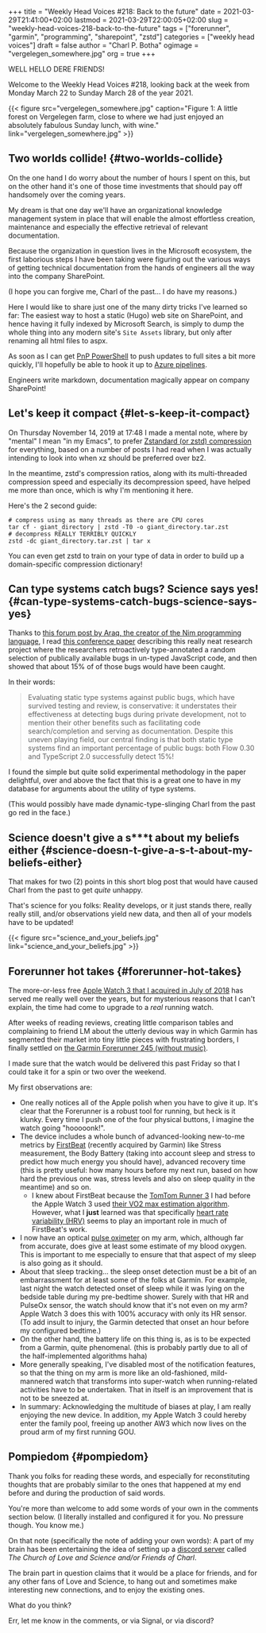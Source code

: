 +++
title = "Weekly Head Voices #218: Back to the future"
date = 2021-03-29T21:41:00+02:00
lastmod = 2021-03-29T22:00:05+02:00
slug = "weekly-head-voices-218-back-to-the-future"
tags = ["forerunner", "garmin", "programming", "sharepoint", "zstd"]
categories = ["weekly head voices"]
draft = false
author = "Charl P. Botha"
ogimage = "vergelegen_somewhere.jpg"
org = true
+++

WELL HELLO DERE FRIENDS!

Welcome to the Weekly Head Voices #218, looking back at the week from Monday
March 22 to Sunday March 28 of the year 2021.

{{< figure src="vergelegen_somewhere.jpg" caption="Figure 1: A little forest on Vergelegen farm, close to where we had just enjoyed an absolutely fabulous Sunday lunch, with wine." link="vergelegen_somewhere.jpg" >}}


## Two worlds collide! {#two-worlds-collide}

On the one hand I do worry about the number of hours I spent on this, but on
the other hand it's one of those time investments that should pay off
handsomely over the coming years.

My dream is that one day we'll have an organizational knowledge management
system in place that will enable the almost effortless creation, maintenance
and especially the effective retrieval of relevant documentation.

Because the organization in question lives in the Microsoft ecosystem, the
first laborious steps I have been taking were figuring out the various ways of
getting technical documentation from the hands of engineers all the way into
the company SharePoint.

(I hope you can forgive me, Charl of the past... I do have my reasons.)

Here I would like to share just one of the many dirty tricks I've learned so
far: The easiest way to host a static (Hugo) web site on SharePoint, and hence
having it fully indexed by Microsoft Search, is simply to dump the whole thing
into any modern site's `Site Assets` library, but only after renaming all html
files to aspx.

As soon as I can get [PnP PowerShell](https://docs.microsoft.com/en-us/powershell/sharepoint/sharepoint-pnp/sharepoint-pnp-cmdlets?view=sharepoint-ps) to push updates to full sites a bit more
quickly, I'll hopefully be able to hook it up to [Azure pipelines](https://docs.microsoft.com/en-us/azure/devops/pipelines/get-started/what-is-azure-pipelines).

Engineers write markdown, documentation magically appear on company SharePoint!


## Let's keep it compact {#let-s-keep-it-compact}

On Thursday November 14, 2019 at 17:48 I made a mental note, where by "mental"
I mean "in my Emacs", to prefer [Zstandard (or zstd) compression](https://en.wikipedia.org/wiki/Zstandard) for everything,
based on a number of posts I had read when I was actually intending to look
into when xz should be preferred over bz2.

In the meantime, zstd's compression ratios, along with its multi-threaded
compression speed and especially its decompression speed, have helped me more
than once, which is why I'm mentioning it here.

Here's the 2 second guide:

```shell
# compress using as many threads as there are CPU cores
tar cf - giant_directory | zstd -T0 -o giant_directory.tar.zst
# decompress REALLY TERRIBLY QUICKLY
zstd -dc giant_directory.tar.zst | tar x
```

You can even get zstd to train on your type of data in order to build up a
domain-specific compression dictionary!


## Can type systems catch bugs? Science says yes! {#can-type-systems-catch-bugs-science-says-yes}

Thanks to [this forum post by Araq, the creator of the Nim programming language](https://forum.nim-lang.org/t/7705#48894),
I read [this conference paper](https://earlbarr.com/publications/typestudy.pdf) describing this really neat research project where
the researchers retroactively type-annotated a random selection of publically
available bugs in un-typed JavaScript code, and then showed that about 15% of
of those bugs would have been caught.

In their words:

> Evaluating static type systems against public bugs, which have survived testing
> and review, is conservative: it understates their effectiveness at detecting
> bugs during private development, not to mention their other benefits such as
> facilitating code search/completion and serving as documentation. Despite this
> uneven playing field, our central finding is that both static type systems find
> an important percentage of public bugs: both Flow 0.30 and TypeScript 2.0
> successfully detect 15%!

I found the simple but quite solid experimental methodology in the paper
delightful, over and above the fact that this is a great one to have in my
database for arguments about the utility of type systems.

(This would possibly have made dynamic-type-slinging Charl from the past go red
in the face.)


## Science doesn't give a s\*\*\*t about my beliefs either {#science-doesn-t-give-a-s-t-about-my-beliefs-either}

That makes for two (2) points in this short blog post that would have caused
Charl from the past to get _quite_ unhappy.

That's science for you folks: Reality develops, or it just stands there, really
really still, and/or observations yield new data, and then all of your models
have to be updated!

{{< figure src="science_and_your_beliefs.jpg" link="science_and_your_beliefs.jpg" >}}


## Forerunner hot takes {#forerunner-hot-takes}

The more-or-less free [Apple Watch 3 that I acquired in July of 2018](/2018/07/24/weekly-head-voices-149/#the-apple-watch-vitality-and-you) has served
me really well over the years, but for mysterious reasons that I can't explain,
the time had come to upgrade to a _real_ running watch.

After weeks of reading reviews, creating little comparison tables and
complaining to friend LM about the utterly devious way in which Garmin has
segmented their market into tiny little pieces with frustrating borders, I
finally settled on [the Garmin Forerunner 245 (without music)](https://www.dcrainmaker.com/2019/04/garmin-forerunner-245-music-gps-watch-in-depth-review.html).

I made sure that the watch would be delivered this past Friday so that I could
take it for a spin or two over the weekend.

My first observations are:

-   One really notices all of the Apple polish when you have to give it up. It's
    clear that the Forerunner is a robust tool for running, but heck is it
    klunky. Every time I push one of the four physical buttons, I imagine the
    watch going "hooooonk!".
-   The device includes a whole bunch of advanced-looking new-to-me metrics by
    [FirstBeat](https://www.firstbeat.com/) (recently acquired by Garmin) like Stress measurement, the Body
    Battery (taking into account sleep and stress to predict how much energy you
    should have), advanced recovery time (this is pretty useful: how many hours
    before my next run, based on how hard the previous one was, stress levels and
    also on sleep quality in the meantime) and so on.
    -   I knew about FirstBeat because the [TomTom Runner 3](/2017/02/03/weekly-head-voices-115/#the-dutch-watch) I had before the Apple
        Watch 3 used [their VO2 max estimation algorithm](https://www.firstbeat.com/en/science-and-physiology/fitness-level/). However, what I **just**
        learned was that specifically [heart rate variability (HRV)](https://www.firstbeat.com/en/blog/what-is-heart-rate-variability-hrv/) seems to play an
        important role in much of FirstBeat's work.
-   I now have an optical [pulse oximeter](https://www8.garmin.com/manuals/webhelp/forerunner245/EN-US/GUID-2EE28BB8-91F1-4BCE-AE13-6CAEF50AD5C4.html) on my arm, which, although far from
    accurate, does give at least some estimate of my blood oxygen. This is
    important to me especially to ensure that that aspect of my sleep is also
    going as it should.
-   About that sleep tracking... the sleep onset detection must be a bit of an
    embarrassment for at least some of the folks at Garmin. For example, last
    night the watch detected onset of sleep while it was lying on the bedside
    table during my pre-bedtime shower. Surely with that HR and PulseOx sensor,
    the watch should know that it's not even on my arm? Apple Watch 3 does this
    with 100% accuracy with only its HR sensor. (To add insult to injury, the
    Garmin detected that onset an hour before my configured bedtime.)
-   On the other hand, the battery life on this thing is, as is to be expected
    from a Garmin, quite phenomenal. (this is probably partly due to all of the
    half-implemented algorithms haha)
-   More generally speaking, I've disabled most of the notification features, so
    that the thing on my arm is more like an old-fashioned, mild-mannered watch
    that transforms into super-watch when running-related activities have to be
    undertaken. That in itself is an improvement that is not to be sneezed at.
-   In summary: Acknowledging the multitude of biases at play, I am really
    enjoying the new device. In addition, my Apple Watch 3 could hereby enter the
    family pool, freeing up another AW3 which now lives on the proud arm of my
    first running GOU.


## Pompiedom {#pompiedom}

Thank you folks for reading these words, and especially for reconstituting
thoughts that are probably similar to the ones that happened at my end before
and during the production of said words.

You're more than welcome to add some words of your own in the comments section
below. (I literally installed and configured it for you. No pressure
though. You know me.)

On that note (specifically the note of adding your own words): A part of my
brain has been entertaining the idea of setting up a [discord server](https://www.businessinsider.com/what-is-discord?IR=T) called _The
Church of Love and Science and/or Friends of Charl_.

The brain part in question claims that it would be a place for friends, and for
any other fans of Love and Science, to hang out and sometimes make interesting
new connections, and to enjoy the existing ones.

What do you think?

Err, let me know in the comments, or via Signal, or via discord?
